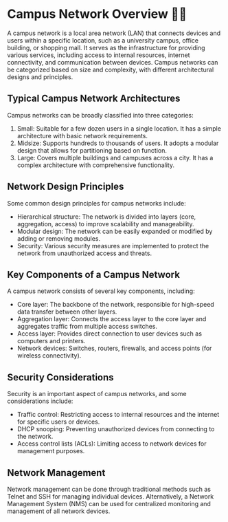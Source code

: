 # Campus Network Overview 🏢🌐

A campus network is a local area network (LAN) that connects devices and users within a specific location, such as a university campus, office building, or shopping mall. It serves as the infrastructure for providing various services, including access to internal resources, internet connectivity, and communication between devices. Campus networks can be categorized based on size and complexity, with different architectural designs and principles.

## Typical Campus Network Architectures

Campus networks can be broadly classified into three categories:

1. Small: Suitable for a few dozen users in a single location. It has a simple architecture with basic network requirements.
2. Midsize: Supports hundreds to thousands of users. It adopts a modular design that allows for partitioning based on function.
3. Large: Covers multiple buildings and campuses across a city. It has a complex architecture with comprehensive functionality.

## Network Design Principles

Some common design principles for campus networks include:

- Hierarchical structure: The network is divided into layers (core, aggregation, access) to improve scalability and manageability.
- Modular design: The network can be easily expanded or modified by adding or removing modules.
- Security: Various security measures are implemented to protect the network from unauthorized access and threats.

## Key Components of a Campus Network

A campus network consists of several key components, including:

- Core layer: The backbone of the network, responsible for high-speed data transfer between other layers.
- Aggregation layer: Connects the access layer to the core layer and aggregates traffic from multiple access switches.
- Access layer: Provides direct connection to user devices such as computers and printers.
- Network devices: Switches, routers, firewalls, and access points (for wireless connectivity).

## Security Considerations

Security is an important aspect of campus networks, and some considerations include:

- Traffic control: Restricting access to internal resources and the internet for specific users or devices.
- DHCP snooping: Preventing unauthorized devices from connecting to the network.
- Access control lists (ACLs): Limiting access to network devices for management purposes.

## Network Management

Network management can be done through traditional methods such as Telnet and SSH for managing individual devices. Alternatively, a Network Management System (NMS) can be used for centralized monitoring and management of all network devices.